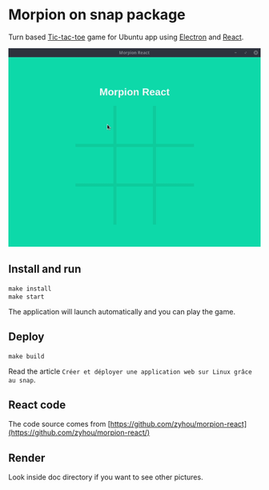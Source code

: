# Morpion on snap package

Turn based [Tic-tac-toe](https://en.wikipedia.org/wiki/Tic-tac-toe) game for Ubuntu app using [Electron](https://electronjs.org/) and [React](https://github.com/facebook/react).

![Game image](https://raw.githubusercontent.com/zyhou/morpion-snap/master/doc/video.gif)

## Install and run

```
make install
make start
```

The application will launch automatically and you can play the game.

## Deploy

```
make build
```

Read the article `Créer et déployer une application web sur Linux grâce au snap`.

## React code

The code source comes from [https://github.com/zyhou/morpion-react](https://github.com/zyhou/morpion-react/)

## Render

Look inside doc directory if you want to see other pictures.
